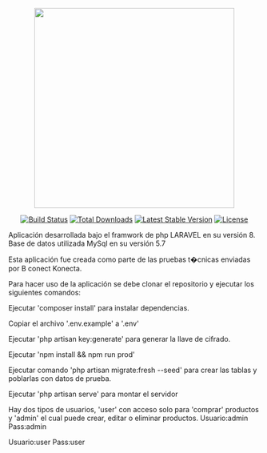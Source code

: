 <p align="center"><a href="https://laravel.com" target="_blank"><img src="https://raw.githubusercontent.com/laravel/art/master/logo-lockup/5%20SVG/2%20CMYK/1%20Full%20Color/laravel-logolockup-cmyk-red.svg" width="400"></a></p>

<p align="center">
<a href="https://travis-ci.org/laravel/framework"><img src="https://travis-ci.org/laravel/framework.svg" alt="Build Status"></a>
<a href="https://packagist.org/packages/laravel/framework"><img src="https://img.shields.io/packagist/dt/laravel/framework" alt="Total Downloads"></a>
<a href="https://packagist.org/packages/laravel/framework"><img src="https://img.shields.io/packagist/v/laravel/framework" alt="Latest Stable Version"></a>
<a href="https://packagist.org/packages/laravel/framework"><img src="https://img.shields.io/packagist/l/laravel/framework" alt="License"></a>
</p>

Aplicación desarrollada bajo el framwork de php LARAVEL en su versión 8.
Base de datos utilizada MySql en su versión 5.7

Esta aplicación fue creada como parte de las pruebas t�cnicas enviadas por B conect Konecta.

Para hacer uso de la aplicación se debe clonar el repositorio y ejecutar los siguientes comandos:

Ejecutar 'composer install' para instalar dependencias.

Copiar el archivo '.env.example' a '.env'

Ejecutar 'php artisan key:generate' para generar la llave de cifrado.

Ejecutar 'npm install && npm run prod'

Ejecutar comando 'php artisan migrate:fresh --seed' para crear las tablas y poblarlas con datos de prueba.

Ejecutar 'php artisan serve' para montar el servidor


Hay dos tipos de usuarios, 'user' con acceso solo para 'comprar' productos y 'admin' el cual puede crear, editar o eliminar productos. 
Usuario:admin
Pass:admin

Usuario:user
Pass:user

